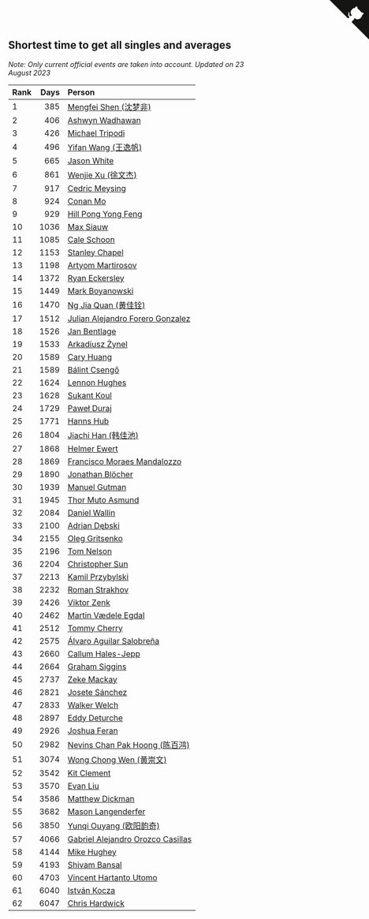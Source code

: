## Shortest time to get all singles and averages

*Note: Only current official events are taken into account.*
*Updated on 23 August 2023*

| Rank | Days | Person |
| :--- | ---: | :--- |
| 1 | 385 | [Mengfei Shen (沈梦非)](https://www.worldcubeassociation.org/persons/2018SHEN07) |
| 2 | 406 | [Ashwyn Wadhawan](https://www.worldcubeassociation.org/persons/2022WADH02) |
| 3 | 426 | [Michael Tripodi](https://www.worldcubeassociation.org/persons/2021TRIP01) |
| 4 | 496 | [Yifan Wang (王逸帆)](https://www.worldcubeassociation.org/persons/2017WANY29) |
| 5 | 665 | [Jason White](https://www.worldcubeassociation.org/persons/2016WHIT16) |
| 6 | 861 | [Wenjie Xu (徐文杰)](https://www.worldcubeassociation.org/persons/2016XUWE02) |
| 7 | 917 | [Cedric Meysing](https://www.worldcubeassociation.org/persons/2017MEYS02) |
| 8 | 924 | [Conan Mo](https://www.worldcubeassociation.org/persons/2020MOCO01) |
| 9 | 929 | [Hill Pong Yong Feng](https://www.worldcubeassociation.org/persons/2017FENG10) |
| 10 | 1036 | [Max Siauw](https://www.worldcubeassociation.org/persons/2017SIAU02) |
| 11 | 1085 | [Cale Schoon](https://www.worldcubeassociation.org/persons/2014SCHO02) |
| 12 | 1153 | [Stanley Chapel](https://www.worldcubeassociation.org/persons/2016CHAP04) |
| 13 | 1198 | [Artyom Martirosov](https://www.worldcubeassociation.org/persons/2016MART29) |
| 14 | 1372 | [Ryan Eckersley](https://www.worldcubeassociation.org/persons/2019ECKE02) |
| 15 | 1449 | [Mark Boyanowski](https://www.worldcubeassociation.org/persons/2014BOYA01) |
| 16 | 1470 | [Ng Jia Quan (黄佳铨)](https://www.worldcubeassociation.org/persons/2015QUAN03) |
| 17 | 1512 | [Julian Alejandro Forero Gonzalez](https://www.worldcubeassociation.org/persons/2018GONZ30) |
| 18 | 1526 | [Jan Bentlage](https://www.worldcubeassociation.org/persons/2010BENT01) |
| 19 | 1533 | [Arkadiusz Żynel](https://www.worldcubeassociation.org/persons/2018ZYNE01) |
| 20 | 1589 | [Cary Huang](https://www.worldcubeassociation.org/persons/2015HUAN48) |
| 21 | 1589 | [Bálint Csengő](https://www.worldcubeassociation.org/persons/2019CSEN01) |
| 22 | 1624 | [Lennon Hughes](https://www.worldcubeassociation.org/persons/2017HUGH04) |
| 23 | 1628 | [Sukant Koul](https://www.worldcubeassociation.org/persons/2014KOUL01) |
| 24 | 1729 | [Paweł Duraj](https://www.worldcubeassociation.org/persons/2016DURA09) |
| 25 | 1771 | [Hanns Hub](https://www.worldcubeassociation.org/persons/2013HUBH01) |
| 26 | 1804 | [Jiachi Han (韩佳池)](https://www.worldcubeassociation.org/persons/2014HANJ02) |
| 27 | 1868 | [Helmer Ewert](https://www.worldcubeassociation.org/persons/2015EWER01) |
| 28 | 1869 | [Francisco Moraes Mandalozzo](https://www.worldcubeassociation.org/persons/2017MAND13) |
| 29 | 1890 | [Jonathan Blöcher](https://www.worldcubeassociation.org/persons/2018BLOC01) |
| 30 | 1939 | [Manuel Gutman](https://www.worldcubeassociation.org/persons/2017GUTM01) |
| 31 | 1945 | [Thor Muto Asmund](https://www.worldcubeassociation.org/persons/2017ASMU01) |
| 32 | 2084 | [Daniel Wallin](https://www.worldcubeassociation.org/persons/2013WALL03) |
| 33 | 2100 | [Adrian Dębski](https://www.worldcubeassociation.org/persons/2017DEBS01) |
| 34 | 2155 | [Oleg Gritsenko](https://www.worldcubeassociation.org/persons/2011GRIT01) |
| 35 | 2196 | [Tom Nelson](https://www.worldcubeassociation.org/persons/2013NELS01) |
| 36 | 2204 | [Christopher Sun](https://www.worldcubeassociation.org/persons/2017SUNC02) |
| 37 | 2213 | [Kamil Przybylski](https://www.worldcubeassociation.org/persons/2016PRZY01) |
| 38 | 2232 | [Roman Strakhov](https://www.worldcubeassociation.org/persons/2012STRA02) |
| 39 | 2426 | [Viktor Zenk](https://www.worldcubeassociation.org/persons/2016ZENK01) |
| 40 | 2462 | [Martin Vædele Egdal](https://www.worldcubeassociation.org/persons/2013EGDA02) |
| 41 | 2512 | [Tommy Cherry](https://www.worldcubeassociation.org/persons/2015CHER07) |
| 42 | 2575 | [Álvaro Aguilar Salobreña](https://www.worldcubeassociation.org/persons/2015SALO01) |
| 43 | 2660 | [Callum Hales-Jepp](https://www.worldcubeassociation.org/persons/2012HALE01) |
| 44 | 2664 | [Graham Siggins](https://www.worldcubeassociation.org/persons/2016SIGG01) |
| 45 | 2737 | [Zeke Mackay](https://www.worldcubeassociation.org/persons/2015MACK06) |
| 46 | 2821 | [Josete Sánchez](https://www.worldcubeassociation.org/persons/2015SANC18) |
| 47 | 2833 | [Walker Welch](https://www.worldcubeassociation.org/persons/2011WELC01) |
| 48 | 2897 | [Eddy Deturche](https://www.worldcubeassociation.org/persons/2014DETU01) |
| 49 | 2926 | [Joshua Feran](https://www.worldcubeassociation.org/persons/2011FERA01) |
| 50 | 2982 | [Nevins Chan Pak Hoong (陈百鸿)](https://www.worldcubeassociation.org/persons/2010CHAN20) |
| 51 | 3074 | [Wong Chong Wen (黄崇文)](https://www.worldcubeassociation.org/persons/2014WENW01) |
| 52 | 3542 | [Kit Clement](https://www.worldcubeassociation.org/persons/2008CLEM01) |
| 53 | 3570 | [Evan Liu](https://www.worldcubeassociation.org/persons/2009LIUE01) |
| 54 | 3586 | [Matthew Dickman](https://www.worldcubeassociation.org/persons/2013DICK01) |
| 55 | 3682 | [Mason Langenderfer](https://www.worldcubeassociation.org/persons/2013LANG03) |
| 56 | 3850 | [Yunqi Ouyang (欧阳韵奇)](https://www.worldcubeassociation.org/persons/2007YUNQ01) |
| 57 | 4066 | [Gabriel Alejandro Orozco Casillas](https://www.worldcubeassociation.org/persons/2008CASI01) |
| 58 | 4144 | [Mike Hughey](https://www.worldcubeassociation.org/persons/2007HUGH01) |
| 59 | 4193 | [Shivam Bansal](https://www.worldcubeassociation.org/persons/2011BANS02) |
| 60 | 4703 | [Vincent Hartanto Utomo](https://www.worldcubeassociation.org/persons/2010UTOM01) |
| 61 | 6040 | [István Kocza](https://www.worldcubeassociation.org/persons/2005KOCZ01) |
| 62 | 6047 | [Chris Hardwick](https://www.worldcubeassociation.org/persons/2003HARD01) |


<a href="https://github.com/JustinTimeCuber/wca_statistics" class="github-corner" aria-label="View source on Github"><svg width="80" height="80" viewBox="0 0 250 250" style="fill:#151513; color:#fff; position: absolute; top: 0; border: 0; right: 0;" aria-hidden="true"><path d="M0,0 L115,115 L130,115 L142,142 L250,250 L250,0 Z"></path><path d="M128.3,109.0 C113.8,99.7 119.0,89.6 119.0,89.6 C122.0,82.7 120.5,78.6 120.5,78.6 C119.2,72.0 123.4,76.3 123.4,76.3 C127.3,80.9 125.5,87.3 125.5,87.3 C122.9,97.6 130.6,101.9 134.4,103.2" fill="currentColor" style="transform-origin: 130px 106px;" class="octo-arm"></path><path d="M115.0,115.0 C114.9,115.1 118.7,116.5 119.8,115.4 L133.7,101.6 C136.9,99.2 139.9,98.4 142.2,98.6 C133.8,88.0 127.5,74.4 143.8,58.0 C148.5,53.4 154.0,51.2 159.7,51.0 C160.3,49.4 163.2,43.6 171.4,40.1 C171.4,40.1 176.1,42.5 178.8,56.2 C183.1,58.6 187.2,61.8 190.9,65.4 C194.5,69.0 197.7,73.2 200.1,77.6 C213.8,80.2 216.3,84.9 216.3,84.9 C212.7,93.1 206.9,96.0 205.4,96.6 C205.1,102.4 203.0,107.8 198.3,112.5 C181.9,128.9 168.3,122.5 157.7,114.1 C157.9,116.9 156.7,120.9 152.7,124.9 L141.0,136.5 C139.8,137.7 141.6,141.9 141.8,141.8 Z" fill="currentColor" class="octo-body"></path></svg></a><style>.github-corner:hover .octo-arm{animation:octocat-wave 560ms ease-in-out}@keyframes octocat-wave{0%,100%{transform:rotate(0)}20%,60%{transform:rotate(-25deg)}40%,80%{transform:rotate(10deg)}}@media (max-width:500px){.github-corner:hover .octo-arm{animation:none}.github-corner .octo-arm{animation:octocat-wave 560ms ease-in-out}}</style>
